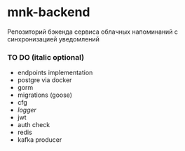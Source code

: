 # mnk-backend
Репозиторий бэкенда сервиса облачных напоминаний с синхронизацией уведомлений

### TO DO (italic optional)
- endpoints implementation
- postgre via docker
- gorm
- migrations (goose)
- cfg
- *logger*
- jwt
- auth check
- redis
- kafka producer